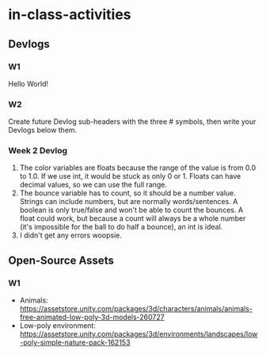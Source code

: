 # in-class-activities
## Devlogs
### W1
Hello World! 

### W2
Create future Devlog sub-headers with the three # symbols, then write your Devlogs below them.

### Week 2 Devlog
1. The color variables are floats because the range of the value is from 0.0 to 1.0. If we use int, it would be stuck as only 0 or 1. Floats can have decimal values, so we can use the full range. 
2. The bounce variable has to count, so it should be a number value. Strings can include numbers, but are normally words/sentences. A boolean is only true/false and won't be able to count the bounces. 
    A float could work, but because a count will always be a whole number (it's impossible for the ball to do half a bounce), an int is ideal. 
3. I didn't get any errors woopsie. 

## Open-Source Assets
### W1
- Animals: https://assetstore.unity.com/packages/3d/characters/animals/animals-free-animated-low-poly-3d-models-260727 
- Low-poly environment: https://assetstore.unity.com/packages/3d/environments/landscapes/low-poly-simple-nature-pack-162153 